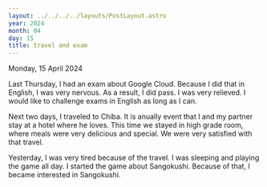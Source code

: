 ```yaml
---
layout: ../../../../layouts/PostLayout.astro
year: 2024
month: 04
day: 15
title: travel and exam
---
```


Monday, 15 April 2024

Last Thursday, I had an exam about Google Cloud. Because I did that in English, I was very nervous. As a result, I did pass. I was very relieved. I would like to challenge exams in English as long as I can.

Next two days, I traveled to Chiba. It is anually event that I and my partner stay at a hotel where he loves. This time we stayed in high grade room, where meals were very delicious and special. We were very satisfied with that travel.

Yesterday, I was very tired because of the travel. I was sleeping and playing the game all day. I started the game about Sangokushi. Because of that, I became interested in Sangokushi.